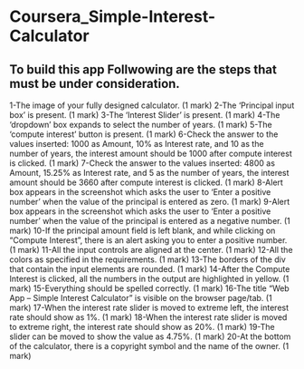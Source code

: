 # Coursera_Simple-Interest-Calculator
## To build this app Follwowing are the steps that must be under consideration. 
1-The image of your fully designed calculator. (1 mark)
2-The ‘Principal input box’ is present. (1 mark)
3-The ‘Interest Slider’ is present. (1 mark)
4-The ‘dropdown’ box expands to select the number of years. (1 mark)
5-The ‘compute interest’ button is present. (1 mark)
6-Check the answer to the values inserted: 1000 as Amount, 10% as Interest rate, and 10 as the number of years, the interest amount should be 1000 after compute interest is clicked. (1 mark)
7-Check the answer to the values inserted: 4800 as Amount, 15.25% as Interest rate, and 5 as the number of years, the interest amount should be 3660 after compute interest is clicked. (1 mark)
8-Alert box appears in the screenshot which asks the user to ‘Enter a positive number’ when the value of the principal is entered as zero. (1 mark)
9-Alert box appears in the screenshot which asks the user to ‘Enter a positive number’ when the value of the principal is entered as a negative number. (1 mark)
10-If the principal amount field is left blank, and while clicking on “Compute Interest”, there is an alert asking you to enter a positive number. (1 mark)
11-All the input controls are aligned at the center. (1 mark)
12-All the colors as specified in the requirements. (1 mark)
13-The borders of the div that contain the input elements are rounded. (1 mark)
14-After the Compute Interest is clicked, all the numbers in the output are highlighted in yellow. (1 mark)
15-Everything should be spelled correctly. (1 mark)
16-The title “Web App – Simple Interest Calculator” is visible on the browser page/tab. (1 mark)
17-When the interest rate slider is moved to extreme left, the interest rate should show as 1%. (1 mark)
18-When the interest rate slider is moved to extreme right, the interest rate should show as 20%. (1 mark)
19-The slider can be moved to show the value as 4.75%. (1 mark)
20-At the bottom of the calculator, there is a copyright symbol and the name of the owner. (1 mark)
